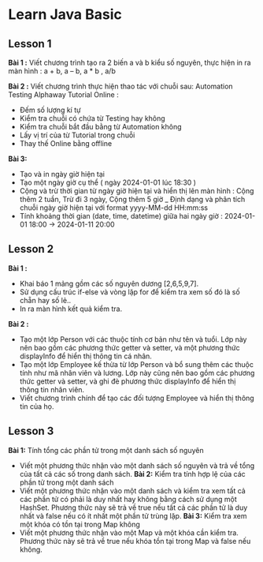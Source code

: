 # Learn Java Basic
## Lesson 1

**Bài 1 :** Viết chương trình tạo ra 2 biến a và b kiểu số nguyên, thực hiện in ra màn hình : a + b, a – b, a * b , a/b

**Bài 2 :** Viết chương trình thực hiện thao tác với chuỗi sau: Automation Testing Alphaway Tutorial Online :
* Đếm số lượng kí tự
* Kiểm tra chuỗi có chứa từ Testing hay không
* Kiểm tra chuỗi bắt đầu bằng từ Automation không
* Lấy vị trí của từ Tutorial trong chuỗi
* Thay thế Online bằng offline 

**Bài 3:**
* Tạo và in ngày giờ hiện tại
* Tạo một ngày giờ cụ thể ( ngày 2024-01-01 lúc 18:30 )
* Cộng và trừ thời gian từ ngày giờ hiện tại và hiển thị lên màn hình : Cộng thêm 2 tuần, Trừ đi 3 ngày, Cộng thêm 5 giờ
_ Định dạng và phân tích chuỗi ngày giờ hiện tại với format yyyy-MM-dd HH:mm:ss
* Tính khoảng thời gian (date, time, datetime) giữa hai ngày giờ : 2024-01-01 18:00 -> 2024-01-11 20:00

## Lesson 2
**Bài 1 :** 
* Khai báo 1 mảng gồm các số nguyên dương  [2,6,5,9,7].
* Sử dụng cấu trúc if-else và vòng lặp for để kiểm tra xem số đó là số chẵn hay số lẻ..
* In ra màn hình kết quả kiểm tra. 

**Bài 2 :**
* Tạo một lớp Person với các thuộc tính cơ bản như tên và tuổi. Lớp này nên bao gồm các phương thức getter và setter, và một phương thức displayInfo để hiển thị thông tin cá nhân.
* Tạo một lớp Employee kế thừa từ lớp Person và bổ sung thêm các thuộc tính như mã nhân viên và lương. Lớp này cũng nên bao gồm các phương thức getter và setter, và ghi đè phương thức displayInfo để hiển thị thông tin nhân viên.
* Viết chương trình chính để tạo các đối tượng Employee và hiển thị thông tin của họ.

## Lesson 3
**Bài 1:** Tính tổng các phần tử trong một danh sách số nguyên
* Viết một phương thức nhận vào một danh sách số nguyên và trả về tổng của tất cả các số trong danh sách.
**Bài 2:** Kiểm tra tính hợp lệ của các phần tử trong một danh sách
* Viết một phương thức nhận vào một danh sách và kiểm tra xem tất cả các phần tử có phải là duy nhất hay không bằng cách sử dụng một HashSet. Phương thức này sẽ trả về true nếu tất cả các phần tử là duy nhất và false nếu có ít nhất một phần tử trùng lặp.
**Bài 3:** Kiểm tra xem một khóa có tồn tại trong Map không
* Viết một phương thức nhận vào một Map và một khóa cần kiểm tra. Phương thức này sẽ trả về true nếu khóa tồn tại trong Map và false nếu không.




